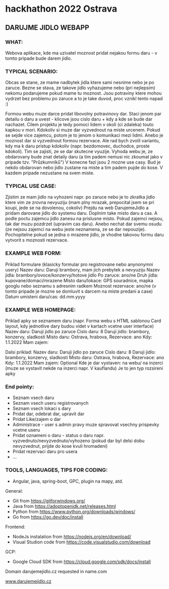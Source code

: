 # hackhathon 2022 Ostrava

## DARUJME JIDLO WEBAPP
 
### WHAT:
Webova aplikace, kde ma uzivatel moznost pridat nejakou formu daru - v tomto pripade bude darem jidlo.
 
### TYPICAL SCENARIO:
Obcas se stane, ze mame nadbytek jidla ktere sami nesnime nebo je po zaruce. Bezne se stava, ze takove jidlo vyhazujeme nebo (pri nejlepsim) nekomu podarujeme pokud mame tu moznost. Jsou potraviny ktere mohou vydrzet bez problemu po zaruce a to je take duvod, proc vznikl tento napad :)
 
Formou webu muze darce pridat libovolny potravinovy dar. Staci jenom par detailu o daru a uvest - klicove jsou cislo daru + kdy a kde se bude dar nachazet. 
Cilem projektu je tedy pomoci lidem v okoli (ci zdaleka) touto kapkou v mori. Kdokoliv si muze dar vyzvednout na miste urcenem. Pokud se sejde vice zajemcu, potom je to jenom o komunikaci mezi lidmi. Anebo je moznost dar si vyzvednout formou rezervace. Ale rad bych zvolil variantu, kdy ma k daru pristup kdokoliv (napr. bezdomovec, duchodce, proste kdokoli). Tim se zajisti, ze se dar skutecne vyuzije. 
Vyhoda webu je, ze obdarovany bude znat detaily daru (a tim padem nemusi nic zkoumat jako v pripade  tzv. "Průzkumníků")
V konecne fazi jsou 2 mozne use casy. Bud je nekdo obdarovan nebo jidlo zustane na miste a tim padem pujde do kose. V kazdem pripade nezustane na svem miste.
 
 
### TYPICAL USE CASE:
Zjistim ze mam jidlo na vyhozeni napr. po zaruce nebo je to zkratka jidlo ktere vim ze zrovna nevyuziju (mam plny mrazak, prepocital jsem se pri koupi, jede se na dovolenou, cokoliv)
Prejdu na web DarujemeJidlo a pridam darovane jidlo do systemu daru. Doplnim take misto daru a cas. A podle poctu zajemcu jidlo zanesu na prislusne misto. Pokud zajemci nejsou, tak dar muzu pozdrzet (upravim cas daru). Anebo nechat dar svemu osudu (ze nejsou zajemci na webu jeste neznamena, ze se dar nepouzije). Pochopitelne pokud se jedna o mrazene jidlo, je vhodne takovou formu daru vytvorit s moznosti rezervace. 
 
 
 
### EXAMPLE WEB FORM:
Priklad formulare (klasicky formular pro registrovane nebo anynonymni usery)
Nazev daru: Daruji brambory, mam jich prebytek a nevyuziju
Nazev jidla: brambory/ovoce/konzervy/hotove jidlo
Po zaruce: ano/ne
Druh jidla: kupovane/domaci/mrazene
Misto daru/lokace: GPS souradnice, mapka googlu nebo seznamu s adresnim radkem
Moznost rezervace: ano/ne (v tomto pripade je mozne se domluvit s darcem na miste predani a case)
Datum umisteni daru/cas: dd.mm.yyyy
 
 
### EXAMPLE WEB HOMEPAGE:
Priklad apky se seznamem daru (napr. Forma webu s HTML sablonou Card layout, kdy jednotlive dary budou videt v kartach vcetne user interface)
Nazev daru: Daruji jidlo po zaruce
Cislo daru: 8
Daruji jidlo: brambory, konzervy, sladkosti
Misto daru: Ostrava, hrabova, 
Rezervace: ano
Kdy: 1.1.2022
Mam zajem: <pocet lidi majici zajem neco jako forma Like na facebooku>
 
Dalsi priklad:
Nazev daru: Daruji jidlo po zaruce
Cislo daru: 8
Daruji jidlo: brambory, konzervy, sladkosti
Misto daru: Ostrava, hrabova, 
Rezervace: ano
Kdy: 1.1.2022
Mam zajem: <pocet lidi majici zajem neco jako forma Like na facebooku>
Optional Kde je dar vystaven: na webu/ na inzerci (muze se vystavit nekde na inzerci napr. V kauflandu) Je to jen typ rozsireni apky
 
### End pointy:
-	Seznam vsech daru
-	Seznam vsech useru registrovanych
-	Seznam vsech lokaci s dary 
-	Pridat dar, odebrat dar, upravit dar
-	Pridat Like/zajem o dar 
-	Administrace - user s admin pravy muze spravovat vsechny prispevky vcetne useru
-	Pridat oznameni o daru - status o daru napr. vyzvednuto/nevyzvednuto/vyhozeno (pokud dar byl delsi dobu nevyzvednut, prijde do kose kvuli hromadeni)
-	Pridat rezervaci daru pro usera 
-	…
 
### TOOLS, LANGUAGES, TIPS FOR CODING:
-	Angular, java, spring-boot, GPC, plugin na mapy, atd.

 General:
 - Git from https://gitforwindows.org/
 - Java from https://adoptopenjdk.net/releases.html
 - Python from https://www.python.org/downloads/windows/ 
 - Go from https://go.dev/doc/install
 
 Frontend:
 - NodeJs instalation from https://nodejs.org/en/download/ 
 - Visual Studion code from https://code.visualstudio.com/download 
 
GCP:
 - Google Cloud SDK from https://cloud.google.com/sdk/docs/install
 
 
 
 Domain darujemejidlo.cz requested in name.com
 
 www.darujemejidlo.cz
